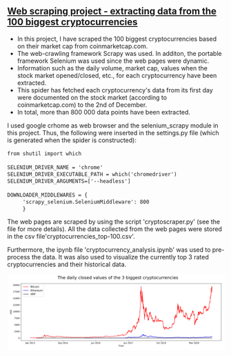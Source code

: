 ## [Web scraping project - extracting data from the 100 biggest cryptocurrencies](https://github.com/OlleKahreZall/Web-scraping-cryptocurrencies)

* In this project, I have scraped the 100 biggest cryptocurrencies based on their market cap from coinmarketcap.com. 
* The web-crawling framework Scrapy was used. In additon, the portable framework Selenium was used since the web pages were dynamic.
* Information such as the daily volume, market cap, values when the stock market opened/closed, etc., for each cryptocurrency have been extracted. 
* This spider has fetched each cryptocurrency's data from its first day were documented on the stock market (according to coinmarketcap.com) to the 2nd of December. 
* In total, more than 800 000 data points have been extracted.

I used google crhome as web browser and the selenium_scrapy module in this project. Thus, the following were inserted in the settings.py file (which is generated when the spider is constructed):

```
from shutil import which 
  
SELENIUM_DRIVER_NAME = 'chrome'
SELENIUM_DRIVER_EXECUTABLE_PATH = which('chromedriver') 
SELENIUM_DRIVER_ARGUMENTS=['--headless'] 

DOWNLOADER_MIDDLEWARES = { 
     'scrapy_selenium.SeleniumMiddleware': 800
     } 
```
The web pages are scraped by using the script 'cryptoscraper.py' (see the file for more details). All the data collected from the web pages were stored in the csv file'cryptocurrencies_top-100.csv'.

Furthermore, the ipynb file 'cryptocurrency_analysis.ipynb' was used to pre-process the data. It was also used to visualize the currently top 3 rated cryptocurrencies and their historical data. 

![](https://github.com/OlleKahreZall/Portfolio/blob/main/Images/close.png)
